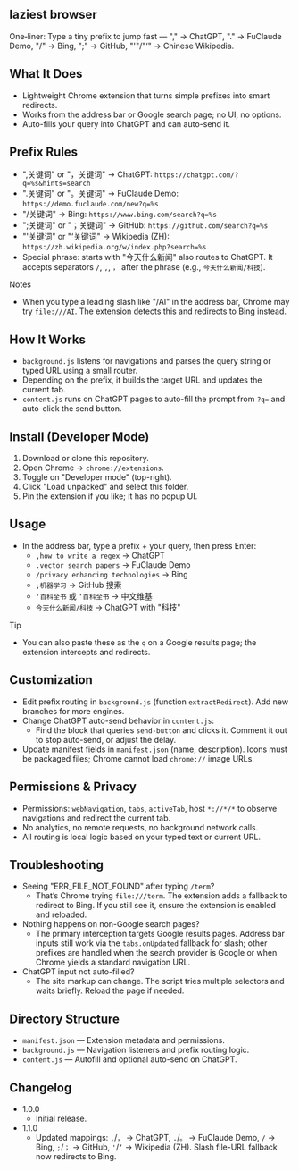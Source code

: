 ## laziest browser

One‑liner: Type a tiny prefix to jump fast — "," → ChatGPT, "." → FuClaude Demo, "/" → Bing, ";" → GitHub, "'"/"‘" → Chinese Wikipedia.

## What It Does
- Lightweight Chrome extension that turns simple prefixes into smart redirects.
- Works from the address bar or Google search page; no UI, no options.
- Auto-fills your query into ChatGPT and can auto-send it.

## Prefix Rules
- ",关键词" or "，关键词" → ChatGPT: `https://chatgpt.com/?q=%s&hints=search`
- ".关键词" or "。关键词" → FuClaude Demo: `https://demo.fuclaude.com/new?q=%s`
- "/关键词" → Bing: `https://www.bing.com/search?q=%s`
- ";关键词" or "；关键词" → GitHub: `https://github.com/search?q=%s`
- "'关键词" or "‘关键词" → Wikipedia (ZH): `https://zh.wikipedia.org/w/index.php?search=%s`
- Special phrase: starts with "今天什么新闻" also routes to ChatGPT. It accepts separators `/`, `,`, `，` after the phrase (e.g., `今天什么新闻/科技`).

Notes
- When you type a leading slash like "/AI" in the address bar, Chrome may try `file:///AI`. The extension detects this and redirects to Bing instead.

## How It Works
- `background.js` listens for navigations and parses the query string or typed URL using a small router.
- Depending on the prefix, it builds the target URL and updates the current tab.
- `content.js` runs on ChatGPT pages to auto-fill the prompt from `?q=` and auto-click the send button.

## Install (Developer Mode)
1. Download or clone this repository.
2. Open Chrome → `chrome://extensions`.
3. Toggle on "Developer mode" (top-right).
4. Click "Load unpacked" and select this folder.
5. Pin the extension if you like; it has no popup UI.

## Usage
- In the address bar, type a prefix + your query, then press Enter:
  - `,how to write a regex` → ChatGPT
  - `.vector search papers` → FuClaude Demo
  - `/privacy enhancing technologies` → Bing
  - `;机器学习` → GitHub 搜索
  - `'百科全书` 或 `‘百科全书` → 中文维基
  - `今天什么新闻/科技` → ChatGPT with "科技"

Tip
- You can also paste these as the `q` on a Google results page; the extension intercepts and redirects.

## Customization
- Edit prefix routing in `background.js` (function `extractRedirect`). Add new branches for more engines.
- Change ChatGPT auto-send behavior in `content.js`:
  - Find the block that queries `send-button` and clicks it. Comment it out to stop auto-send, or adjust the delay.
- Update manifest fields in `manifest.json` (name, description). Icons must be packaged files; Chrome cannot load `chrome://` image URLs.

## Permissions & Privacy
- Permissions: `webNavigation`, `tabs`, `activeTab`, host `*://*/*` to observe navigations and redirect the current tab.
- No analytics, no remote requests, no background network calls.
- All routing is local logic based on your typed text or current URL.

## Troubleshooting
- Seeing "ERR_FILE_NOT_FOUND" after typing `/term`?
  - That’s Chrome trying `file:///term`. The extension adds a fallback to redirect to Bing. If you still see it, ensure the extension is enabled and reloaded.
- Nothing happens on non-Google search pages?
  - The primary interception targets Google results pages. Address bar inputs still work via the `tabs.onUpdated` fallback for slash; other prefixes are handled when the search provider is Google or when Chrome yields a standard navigation URL.
- ChatGPT input not auto-filled?
  - The site markup can change. The script tries multiple selectors and waits briefly. Reload the page if needed.

## Directory Structure
- `manifest.json` — Extension metadata and permissions.
- `background.js` — Navigation listeners and prefix routing logic.
- `content.js` — Autofill and optional auto-send on ChatGPT.

## Changelog
- 1.0.0
  - Initial release.
- 1.1.0
  - Updated mappings: `,`/`，` → ChatGPT, `.`/`。` → FuClaude Demo, `/` → Bing, `;`/`；` → GitHub, `'`/`‘` → Wikipedia (ZH). Slash file-URL fallback now redirects to Bing.
